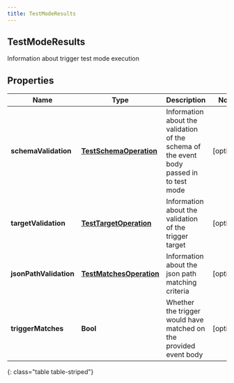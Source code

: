 ```yaml
---
title: TestModeResults
---
```

## TestModeResults
Information about trigger test mode execution

## Properties

|Name | Type | Description | Notes|
|------------ | ------------- | ------------- | -------------|
| **schemaValidation** | [**TestSchemaOperation**](TestSchemaOperation.html) | Information about the validation of the schema of the event body passed in to test mode | [optional] |
| **targetValidation** | [**TestTargetOperation**](TestTargetOperation.html) | Information about the validation of the trigger target | [optional] |
| **jsonPathValidation** | [**TestMatchesOperation**](TestMatchesOperation.html) | Information about the json path matching criteria | [optional] |
| **triggerMatches** | **Bool** | Whether the trigger would have matched on the provided event body | [optional] |
{: class="table table-striped"}


